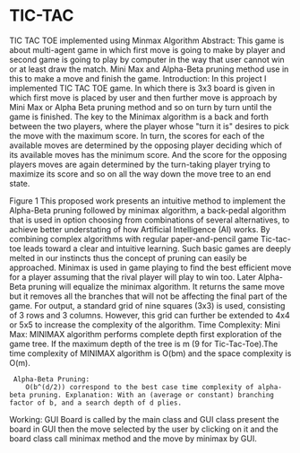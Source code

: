 # TIC-TAC
TIC TAC TOE implemented using Minmax Algorithm
Abstract:
       This game is about multi-agent game in which first move is going to make by player and second game is going to play by computer in the way that user cannot win or at least draw the match. Mini Max and Alpha-Beta pruning method use in this to make a move and finish the game. 
Introduction:
        In this project I implemented TIC TAC TOE game. In which there is 3x3 board is given in which first move is placed by user and then further move is approach by Mini Max or Alpha Beta pruning method and so on turn by turn until the game is finished.
       The key to the Minimax algorithm is a back and forth between the two players, where the player whose "turn it is" desires to pick the move with the maximum score. In turn, the scores for each of the available moves are determined by the opposing player deciding which of its available moves has the minimum score. And the score for the opposing players moves are again determined by the turn-taking player trying to maximize its score and so on all the way down the move tree to an end state.
 
Figure 1
       This proposed work presents an intuitive method to implement the Alpha-Beta pruning followed by minimax algorithm, a back-pedal algorithm that is used in option choosing from combinations of several alternatives, to achieve better understating of how Artificial Intelligence (AI) works. By combining complex algorithms with regular paper-and-pencil game Tic-tac-toe leads toward a clear and intuitive learning. Such basic games are deeply melted in our instincts thus the concept of pruning can easily be approached. Minimax is used in game playing to find the best efficient move for a player assuming that the rival player will play to win too. Later Alpha-Beta pruning will equalize the minimax algorithm. It returns the same move but it removes all the branches that will not be affecting the final part of the game. For output, a standard grid of nine squares (3x3) is used, consisting of 3 rows and 3 columns. However, this grid can further be extended to 4x4 or 5x5 to increase the complexity of the algorithm.
 Time Complexity:
Mini Max:
MINIMAX algorithm performs complete depth first exploration of the game tree. If the maximum depth of the tree is m (9 for Tic-Tac-Toe).The time complexity of MINIMAX algorithm is O(bm) and the space complexity is O(m).

     Alpha-Beta Pruning:
		O(b^(d/2)) correspond to the best case time complexity of alpha-beta pruning. Explanation: With an (average or constant) branching factor of b, and a search depth of d plies.
Working:
	GUI Board is called by the main class and GUI class present the board in GUI then the move selected by the user by clicking on it and the board class call minimax method and the move by minimax by GUI.
